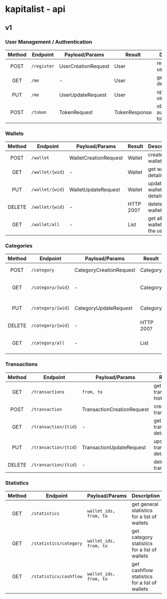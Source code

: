 # kapitalist - api

## v1

### User Management / Authentication

| Method | Endpoint | Payload/Params | Result | Description |
| :--: | -- | -- | -- | -- |
| POST | `/register` | UserCreationRequest | User | register new user |
| GET | `/me` | - | User | get own user details |
| PUT | `/me` | UserUpdateRequest | User | update own user details |
| POST | `/token` | TokenRequest | TokenResponse | obtain authentication token |

### Wallets

| Method | Endpoint | Payload/Params | Result | Description |
| :--: | -- | -- | -- | -- |
| POST | `/wallet` | WalletCreationRequest | Wallet | create new wallet |
| GET | `/wallet/{wid}` | - | Wallet | get wallet details |
| PUT | `/wallet/{wid}` | WalletUpdateRequest | Wallet | update wallet details |
| DELETE | `/wallet/{wid}` | - | HTTP 200? | delete wallet |
| GET | `/wallet/all` | - | List<Wallet> | get all wallet of the user |

### Categories

| Method | Endpoint | Payload/Params | Result | Description |
| :--: | -- | -- | -- | -- |
| POST | `/category` | CategoryCreationRequest | Category | create new category |
| GET | `/category/{wid}` | - | Category | get category details |
| PUT | `/category/{wid}` | CategoryUpdateRequest | Category | update category details |
| DELETE | `/category/{wid}` | - | HTTP 200? | delete category |
| GET | `/category/all` | - | List<Category> | get all categories for the user |

### Transactions

| Method | Endpoint | Payload/Params | Result | Description |
| :--: | -- | -- | -- | -- |
| GET | `/transactions` | `from, to` | get transaction history |
| POST | `/transaction` | TransactionCreationRequest | create new transaction |
| GET | `/transaction/{tid}` | - | get transaction details |
| PUT | `/transaction/{tid}` | TransactionUpdateRequest | update transaction details |
| DELETE | `/transaction/{tid}` | - | delete transaction |

### Statistics
| Method | Endpoint | Payload/Params | Description |
| :--: | -- | -- | -- |
| GET | `/statistics` | `wallet_ids, from, to` | get general statistics for a list of wallets |
| GET | `/statistics/category` | `wallet_ids, from, to` | get category statistics for a list of wallets |
| GET | `/statistics/cashflow` | `wallet_ids, from, to` | get cashflow statistics for a list of wallets |
